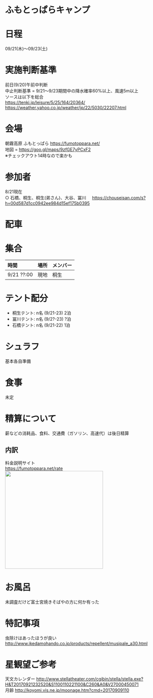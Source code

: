 # ふもとっぱらキャンプ

# 日程
09/21(木)〜09/23(土) 

# 実施判断基準
前日(9/20)午前中判断   
中止判断基準 = 9/21〜9/23期間中の降水確率60%以上、風速5m以上  
ソースは以下を総合   
https://tenki.jp/leisure/5/25/164/20364/   
https://weather.yahoo.co.jp/weather/jp/22/5030/22207.html  

# 会場
朝霧高原 ふもとっぱら https://fumotoppara.net/  
地図 = https://goo.gl/maps/9zfGE7yPCxF2  
※チェックアウト14時なので楽かも  

# 参加者
8/21現在  
○ 石橋、桐生、桐生(弟さん)、大谷、冨川    
https://chouseisan.com/s?h=00d587d1cc0942ee984d15ef175b0395  

# 配車



# 集合
|時間|場所|メンバー|
|:--|:--|:--|
|9/21 ??:00|現地|桐生| 

# テント配分
* 桐生テント: n名 (9/21-23) 2泊  
* 冨川テント: n名 (9/2?-23) ?泊   
* 石橋テント: n名 (9/21-22) 1泊  

# シュラフ
基本各自準備  

# 食事
未定  

# 精算について
薪などの消耗品、食料、交通費（ガソリン、高速代）は後日精算  

## 内訳
料金説明サイト  
https://fumotoppara.net/rate   
<img src="https://github.com/isaotomikawa/Camp170921/blob/master/fee.png?raw=true" width="320px">  

# お風呂
未調査だけど富士宮焼きそばやの方に何か有った   

# 特記事項
虫除けはあったほうが良い  
http://www.ikedamohando.co.jp/products/repellent/musipale_a30.html  

# 星観望ご参考
天文カレンダー http://www.stellatheater.com/cgibin/stella/stella.exe?H&T20170921232520&S1100110221100&C260&A0&V27000450071  
月齢 http://koyomi.vis.ne.jp/moonage.htm?cmd=20170909110  

